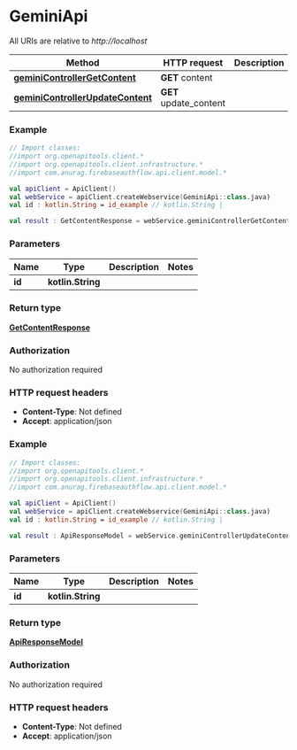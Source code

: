 # GeminiApi

All URIs are relative to *http://localhost*

Method | HTTP request | Description
------------- | ------------- | -------------
[**geminiControllerGetContent**](GeminiApi.md#geminiControllerGetContent) | **GET** content | 
[**geminiControllerUpdateContent**](GeminiApi.md#geminiControllerUpdateContent) | **GET** update_content | 





### Example
```kotlin
// Import classes:
//import org.openapitools.client.*
//import org.openapitools.client.infrastructure.*
//import com.anurag.firebaseauthflow.api.client.model.*

val apiClient = ApiClient()
val webService = apiClient.createWebservice(GeminiApi::class.java)
val id : kotlin.String = id_example // kotlin.String | 

val result : GetContentResponse = webService.geminiControllerGetContent(id)
```

### Parameters

Name | Type | Description  | Notes
------------- | ------------- | ------------- | -------------
 **id** | **kotlin.String**|  |

### Return type

[**GetContentResponse**](GetContentResponse.md)

### Authorization

No authorization required

### HTTP request headers

 - **Content-Type**: Not defined
 - **Accept**: application/json




### Example
```kotlin
// Import classes:
//import org.openapitools.client.*
//import org.openapitools.client.infrastructure.*
//import com.anurag.firebaseauthflow.api.client.model.*

val apiClient = ApiClient()
val webService = apiClient.createWebservice(GeminiApi::class.java)
val id : kotlin.String = id_example // kotlin.String | 

val result : ApiResponseModel = webService.geminiControllerUpdateContent(id)
```

### Parameters

Name | Type | Description  | Notes
------------- | ------------- | ------------- | -------------
 **id** | **kotlin.String**|  |

### Return type

[**ApiResponseModel**](ApiResponseModel.md)

### Authorization

No authorization required

### HTTP request headers

 - **Content-Type**: Not defined
 - **Accept**: application/json

